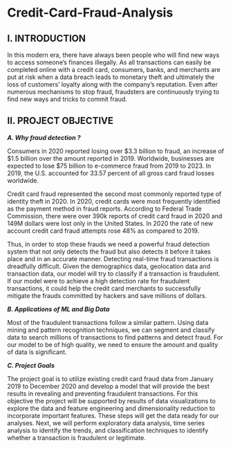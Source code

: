 # Credit-Card-Fraud-Analysis

## I. INTRODUCTION
In this modern era, there have always been people who
will find new ways to access someone’s finances illegally. As
all transactions can easily be completed online with a credit
card, consumers, banks, and merchants are put at risk when
a data breach leads to monetary theft and ultimately the loss
of customers’ loyalty along with the company’s reputation.
Even after numerous mechanisms to stop fraud, fraudsters are
continuously trying to find new ways and tricks to commit
fraud.
## II. PROJECT OBJECTIVE

***A. Why fraud detection ?***

Consumers in 2020 reported losing over $3.3 billion to
fraud, an increase of $1.5 billion over the amount reported in
2019. Worldwide, businesses are expected to lose $75 billion
to e-commerce fraud from 2019 to 2023. In 2019, the U.S.
accounted for 33.57 percent of all gross card fraud losses
worldwide.

Credit card fraud represented the second most commonly
reported type of identity theft in 2020. In 2020, credit cards
were most frequently identified as the payment method in
fraud reports. According to Federal Trade Commission, there
were over 390k reports of credit card fraud in 2020 and
149M dollars were lost only in the United States. In 2020
the rate of new account credit card fraud attempts rose 48%
as compared to 2019.

Thus, in order to stop these frauds we need a powerful
fraud detection system that not only detects the fraud but
also detects it before it takes place and in an accurate manner.
Detecting real-time fraud transactions is dreadfully difficult.
Given the demographics data, geolocation data and transaction
data, our model will try to classify if a transaction
is fraudulent. If our model were to achieve a high detection
rate for fraudulent transactions, it could help the credit card
merchants to successfully mitigate the frauds committed by
hackers and save millions of dollars.

***B. Applications of ML and Big Data***

Most of the fraudulent transactions follow a similar pattern.
Using data mining and pattern recognition techniques,
we can segment and classify data to search millions of
transactions to find patterns and detect fraud. For our model
to be of high quality, we need to ensure the amount and
quality of data is significant.

***C. Project Goals***

The project goal is to utilize existing credit card fraud data
from January 2019 to December 2020 and develop a model
that will provide the best results in revealing and preventing
fraudulent transactions. For this objective the project will
be supported by results of data visualizations to explore the
data and feature engineering and dimensionality reduction to
incorporate important features. These steps will get the data
ready for our analyses. Next, we will perform exploratory data analysis, time series
analysis to identify the trends, and classification
techniques to identify whether a transaction is fraudulent or legitimate.

